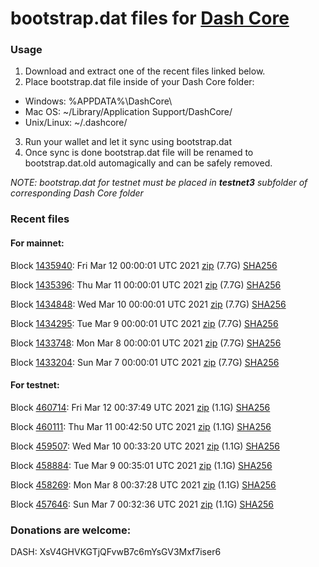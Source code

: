 # bootstrap.dat files for [Dash Core](https://github.com/dashpay/dash)

### Usage

1. Download and extract one of the recent files linked below.
2. Place bootstrap.dat file inside of your Dash Core folder:
 - Windows: %APPDATA%\DashCore\
 - Mac OS: ~/Library/Application Support/DashCore/
 - Unix/Linux: ~/.dashcore/
3. Run your wallet and let it sync using bootstrap.dat
4. Once sync is done bootstrap.dat file will be renamed to bootstrap.dat.old automagically and can be safely removed.

_NOTE: bootstrap.dat for testnet must be placed in **testnet3** subfolder of corresponding Dash Core folder_

### Recent files

#### For mainnet:

Block [1435940](https://insight.dash.org/insight/block/0000000000000010e32dec27c1c9bd98eff07dfbcee922728656e600c498aaa7): Fri Mar 12 00:00:01 UTC 2021 [zip](https://dash-bootstrap.ams3.digitaloceanspaces.com/mainnet/2021-03-12/bootstrap.dat.zip) (7.7G) [SHA256](https://dash-bootstrap.ams3.digitaloceanspaces.com/mainnet/2021-03-12/sha256.txt)

Block [1435396](https://insight.dash.org/insight/block/000000000000000ed6e710997c2007bc5d0f1b2e8729386e263352923770cd58): Thu Mar 11 00:00:01 UTC 2021 [zip](https://dash-bootstrap.ams3.digitaloceanspaces.com/mainnet/2021-03-11/bootstrap.dat.zip) (7.7G) [SHA256](https://dash-bootstrap.ams3.digitaloceanspaces.com/mainnet/2021-03-11/sha256.txt)

Block [1434848](https://insight.dash.org/insight/block/000000000000000e7e7df38fdb9dd1dba1eb0d283b85796ba7426966851931ee): Wed Mar 10 00:00:01 UTC 2021 [zip](https://dash-bootstrap.ams3.digitaloceanspaces.com/mainnet/2021-03-10/bootstrap.dat.zip) (7.7G) [SHA256](https://dash-bootstrap.ams3.digitaloceanspaces.com/mainnet/2021-03-10/sha256.txt)

Block [1434295](https://insight.dash.org/insight/block/000000000000001b77e5a6ef3777124f7e82eb3a19e492d447daeb69c95ee1c3): Tue Mar  9 00:00:01 UTC 2021 [zip](https://dash-bootstrap.ams3.digitaloceanspaces.com/mainnet/2021-03-09/bootstrap.dat.zip) (7.7G) [SHA256](https://dash-bootstrap.ams3.digitaloceanspaces.com/mainnet/2021-03-09/sha256.txt)

Block [1433748](https://insight.dash.org/insight/block/0000000000000004577ef34b9827060d7e68f8230103968fceba8333bc6025a9): Mon Mar  8 00:00:01 UTC 2021 [zip](https://dash-bootstrap.ams3.digitaloceanspaces.com/mainnet/2021-03-08/bootstrap.dat.zip) (7.7G) [SHA256](https://dash-bootstrap.ams3.digitaloceanspaces.com/mainnet/2021-03-08/sha256.txt)

Block [1433204](https://insight.dash.org/insight/block/000000000000000d55292703e04a5fce19c7e85b61be643d4747b537f384df79): Sun Mar  7 00:00:01 UTC 2021 [zip](https://dash-bootstrap.ams3.digitaloceanspaces.com/mainnet/2021-03-07/bootstrap.dat.zip) (7.7G) [SHA256](https://dash-bootstrap.ams3.digitaloceanspaces.com/mainnet/2021-03-07/sha256.txt)


#### For testnet:

Block [460714](https://testnet-insight.dashevo.org/insight/block/000001c013bbcae499bc513b458e0f6d84d831386459953f58b1cb38366786c9): Fri Mar 12 00:37:49 UTC 2021 [zip](https://dash-bootstrap.ams3.digitaloceanspaces.com/testnet/2021-03-12/bootstrap.dat.zip) (1.1G) [SHA256](https://dash-bootstrap.ams3.digitaloceanspaces.com/testnet/2021-03-12/sha256.txt)

Block [460111](https://testnet-insight.dashevo.org/insight/block/000000b23277c30007d885a8c35fa29c27351ceeba91331c77d587963ecadec0): Thu Mar 11 00:42:50 UTC 2021 [zip](https://dash-bootstrap.ams3.digitaloceanspaces.com/testnet/2021-03-11/bootstrap.dat.zip) (1.1G) [SHA256](https://dash-bootstrap.ams3.digitaloceanspaces.com/testnet/2021-03-11/sha256.txt)

Block [459507](https://testnet-insight.dashevo.org/insight/block/00000118481497b38f66a5984e8415d94c0846f46311900096c43e674e476552): Wed Mar 10 00:33:20 UTC 2021 [zip](https://dash-bootstrap.ams3.digitaloceanspaces.com/testnet/2021-03-10/bootstrap.dat.zip) (1.1G) [SHA256](https://dash-bootstrap.ams3.digitaloceanspaces.com/testnet/2021-03-10/sha256.txt)

Block [458884](https://testnet-insight.dashevo.org/insight/block/0000028f95f73e3a3a7517018e3c0294f8195f3d408fade01fba5542ffc84f8b): Tue Mar  9 00:35:01 UTC 2021 [zip](https://dash-bootstrap.ams3.digitaloceanspaces.com/testnet/2021-03-09/bootstrap.dat.zip) (1.1G) [SHA256](https://dash-bootstrap.ams3.digitaloceanspaces.com/testnet/2021-03-09/sha256.txt)

Block [458269](https://testnet-insight.dashevo.org/insight/block/0000026d4a8f77e8ea75ddc8d870c7b895f401c83c18d3808f9ba14624fbd0ae): Mon Mar  8 00:37:28 UTC 2021 [zip](https://dash-bootstrap.ams3.digitaloceanspaces.com/testnet/2021-03-08/bootstrap.dat.zip) (1.1G) [SHA256](https://dash-bootstrap.ams3.digitaloceanspaces.com/testnet/2021-03-08/sha256.txt)

Block [457646](https://testnet-insight.dashevo.org/insight/block/000001a57642fb448e9d37673f5c5db852038f7f2506b43f362ec7fd0ad72969): Sun Mar  7 00:32:36 UTC 2021 [zip](https://dash-bootstrap.ams3.digitaloceanspaces.com/testnet/2021-03-07/bootstrap.dat.zip) (1.1G) [SHA256](https://dash-bootstrap.ams3.digitaloceanspaces.com/testnet/2021-03-07/sha256.txt)


### Donations are welcome:

DASH: XsV4GHVKGTjQFvwB7c6mYsGV3Mxf7iser6
